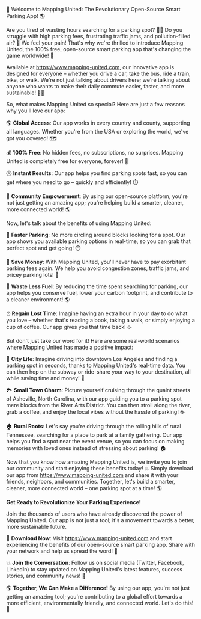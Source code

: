 🚀 Welcome to Mapping United: The Revolutionary Open-Source Smart Parking App! 🌎

Are you tired of wasting hours searching for a parking spot? 💁‍♀️ Do you struggle with high parking fees, frustrating traffic jams, and pollution-filled air? 🚗 We feel your pain! That's why we're thrilled to introduce Mapping United, the 100% free, open-source smart parking app that's changing the game worldwide! 🌟

Available at https://www.mapping-united.com, our innovative app is designed for everyone – whether you drive a car, take the bus, ride a train, bike, or walk. We're not just talking about drivers here; we're talking about anyone who wants to make their daily commute easier, faster, and more sustainable! 🚴‍♀️

So, what makes Mapping United so special? Here are just a few reasons why you'll love our app:

🌎 **Global Access**: Our app works in every country and county, supporting all languages. Whether you're from the USA or exploring the world, we've got you covered! 🗺️

💰 **100% Free**: No hidden fees, no subscriptions, no surprises. Mapping United is completely free for everyone, forever! 💸

🕒 **Instant Results**: Our app helps you find parking spots fast, so you can get where you need to go – quickly and efficiently! ⏱️

💪 **Community Empowerment**: By using our open-source platform, you're not just getting an amazing app; you're helping build a smarter, cleaner, more connected world! 🌎

Now, let's talk about the benefits of using Mapping United:

🚗 **Faster Parking**: No more circling around blocks looking for a spot. Our app shows you available parking options in real-time, so you can grab that perfect spot and get going! ⏱️

💸 **Save Money**: With Mapping United, you'll never have to pay exorbitant parking fees again. We help you avoid congestion zones, traffic jams, and pricey parking lots! 💸

🌟 **Waste Less Fuel**: By reducing the time spent searching for parking, our app helps you conserve fuel, lower your carbon footprint, and contribute to a cleaner environment! 🌎

⏰ **Regain Lost Time**: Imagine having an extra hour in your day to do what you love – whether that's reading a book, taking a walk, or simply enjoying a cup of coffee. Our app gives you that time back! ☕️

But don't just take our word for it! Here are some real-world scenarios where Mapping United has made a positive impact:

🌃 **City Life**: Imagine driving into downtown Los Angeles and finding a parking spot in seconds, thanks to Mapping United's real-time data. You can then hop on the subway or ride-share your way to your destination, all while saving time and money! 🚀

🏞️ **Small Town Charm**: Picture yourself cruising through the quaint streets of Asheville, North Carolina, with our app guiding you to a parking spot mere blocks from the River Arts District. You can then stroll along the river, grab a coffee, and enjoy the local vibes without the hassle of parking! ☕️

🏠 **Rural Roots**: Let's say you're driving through the rolling hills of rural Tennessee, searching for a place to park at a family gathering. Our app helps you find a spot near the event venue, so you can focus on making memories with loved ones instead of stressing about parking! 🏠

Now that you know how amazing Mapping United is, we invite you to join our community and start enjoying these benefits today! 💥 Simply download our app from https://www.mapping-united.com and share it with your friends, neighbors, and communities. Together, let's build a smarter, cleaner, more connected world – one parking spot at a time! 🌎

**Get Ready to Revolutionize Your Parking Experience!**

Join the thousands of users who have already discovered the power of Mapping United. Our app is not just a tool; it's a movement towards a better, more sustainable future.

🚀 **Download Now**: Visit https://www.mapping-united.com and start experiencing the benefits of our open-source smart parking app. Share with your network and help us spread the word! 📱

💥 **Join the Conversation**: Follow us on social media (Twitter, Facebook, LinkedIn) to stay updated on Mapping United's latest features, success stories, and community news! 🤝

🌎 **Together, We Can Make a Difference!** By using our app, you're not just getting an amazing tool; you're contributing to a global effort towards a more efficient, environmentally friendly, and connected world. Let's do this! 💪